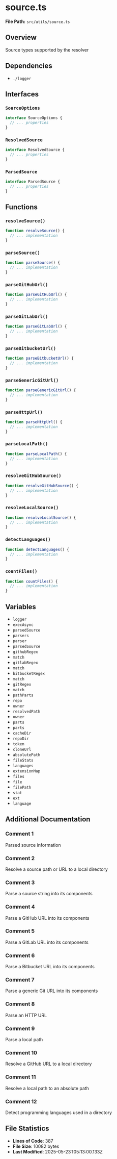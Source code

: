 # source.ts

**File Path:** `src/utils/source.ts`

## Overview

Source types supported by the resolver

## Dependencies

- `./logger`

## Interfaces

### `SourceOptions`

```typescript
interface SourceOptions {
  // ... properties
}
```

### `ResolvedSource`

```typescript
interface ResolvedSource {
  // ... properties
}
```

### `ParsedSource`

```typescript
interface ParsedSource {
  // ... properties
}
```

## Functions

### `resolveSource()`

```typescript
function resolveSource() {
  // ... implementation
}
```

### `parseSource()`

```typescript
function parseSource() {
  // ... implementation
}
```

### `parseGitHubUrl()`

```typescript
function parseGitHubUrl() {
  // ... implementation
}
```

### `parseGitLabUrl()`

```typescript
function parseGitLabUrl() {
  // ... implementation
}
```

### `parseBitbucketUrl()`

```typescript
function parseBitbucketUrl() {
  // ... implementation
}
```

### `parseGenericGitUrl()`

```typescript
function parseGenericGitUrl() {
  // ... implementation
}
```

### `parseHttpUrl()`

```typescript
function parseHttpUrl() {
  // ... implementation
}
```

### `parseLocalPath()`

```typescript
function parseLocalPath() {
  // ... implementation
}
```

### `resolveGitHubSource()`

```typescript
function resolveGitHubSource() {
  // ... implementation
}
```

### `resolveLocalSource()`

```typescript
function resolveLocalSource() {
  // ... implementation
}
```

### `detectLanguages()`

```typescript
function detectLanguages() {
  // ... implementation
}
```

### `countFiles()`

```typescript
function countFiles() {
  // ... implementation
}
```

## Variables

- `logger`
- `execAsync`
- `parsedSource`
- `parsers`
- `parser`
- `parsedSource`
- `githubRegex`
- `match`
- `gitlabRegex`
- `match`
- `bitbucketRegex`
- `match`
- `gitRegex`
- `match`
- `pathParts`
- `repo`
- `owner`
- `resolvedPath`
- `owner`
- `parts`
- `parts`
- `cacheDir`
- `repoDir`
- `token`
- `cloneUrl`
- `absolutePath`
- `fileStats`
- `languages`
- `extensionMap`
- `files`
- `file`
- `filePath`
- `stat`
- `ext`
- `language`

## Additional Documentation

### Comment 1

Parsed source information

### Comment 2

Resolve a source path or URL to a local directory

### Comment 3

Parse a source string into its components

### Comment 4

Parse a GitHub URL into its components

### Comment 5

Parse a GitLab URL into its components

### Comment 6

Parse a Bitbucket URL into its components

### Comment 7

Parse a generic Git URL into its components

### Comment 8

Parse an HTTP URL

### Comment 9

Parse a local path

### Comment 10

Resolve a GitHub URL to a local directory

### Comment 11

Resolve a local path to an absolute path

### Comment 12

Detect programming languages used in a directory

## File Statistics

- **Lines of Code**: 387
- **File Size**: 10082 bytes
- **Last Modified**: 2025-05-23T05:13:00.133Z

